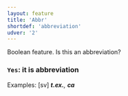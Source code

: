 ```yaml
---
layout: feature
title: 'Abbr'
shortdef: 'abbreviation'
udver: '2'
---
```


Boolean feature. Is this an abbreviation? 

### <a name="Yes">`Yes`</a>: it is abbreviation

Examples: [sv] _<b>t.ex.</b>, <b>ca</b>_
<!-- Interlanguage links updated Út zář 29 20:42:59 CEST 2020 -->
